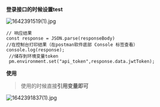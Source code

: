 



**登录接口的时候设置test**

![1642391519(1).jpg](https://gitee.com/yaolliuyang/blogImages/raw/master/blogImages/O4Eqz8dw2jPYXVA.png)

```shell
// 响应结果
const response = JSON.parse(responseBody)
//在控制台打印结果（在postman软件底部 Console 标签查看）
console.log(response);
 //储存到环境变量token
 pm.environment.set("api_token",response.data.jwtToken);
```

**使用**

> 使用的时候直接**引用变量即可**

![1642391837(1).jpg](https://gitee.com/yaolliuyang/blogImages/raw/master/blogImages/Z1qCU72THmbIozg.png)